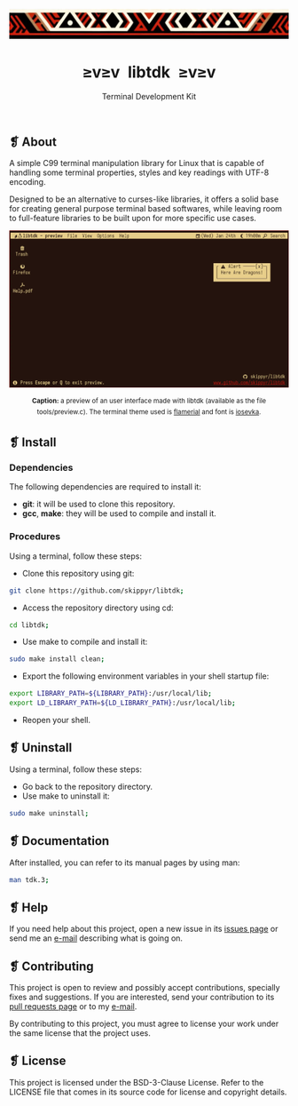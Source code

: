 <p align="center">
	<img src="imgs/ornament.webp" alt="" />
</p>
<h1 align="center">≥v≥v&ensp;libtdk&ensp;≥v≥v</h1>
<p align="center">Terminal Development Kit</p>
<p align="center">
	<img src="https://img.shields.io/github/license/skippyr/libtdk?style=plastic&label=%E2%89%A5%20license&labelColor=%2324130e&color=%23b8150d" alt="" />
	&nbsp;
	<img src="https://img.shields.io/github/v/tag/skippyr/libtdk?style=plastic&label=%E2%89%A5%20tag&labelColor=%2324130e&color=%23b8150d" alt="" />
	&nbsp;
	<img src="https://img.shields.io/github/commit-activity/t/skippyr/libtdk?style=plastic&label=%E2%89%A5%20commits&labelColor=%2324130e&color=%23b8150d" alt="" />
	&nbsp;
	<img src="https://img.shields.io/github/stars/skippyr/libtdk?style=plastic&label=%E2%89%A5%20stars&labelColor=%2324130e&color=%23b8150d" alt="" />
</p>

## ❡ About

A simple C99 terminal manipulation library for Linux that is capable of handling some terminal properties, styles and key readings with UTF-8 encoding.

Designed to be an alternative to curses-like libraries, it offers a solid base for creating general purpose terminal based softwares, while leaving room to full-feature libraries to be built upon for more specific use cases.

<p align="center"><img src="imgs/preview.webp" width="900" alt="" /></p>
<p align="center"><sup><strong>Caption:</strong> a preview of an user interface made with libtdk (available as the file tools/preview.c). The terminal theme used is <a href="https://github.com/skippyr/flamerial">flamerial</a> and font is <a href="https://github.com/be5invis/Iosevka">iosevka</a>.</sup></p>

## ❡ Install

### Dependencies

The following dependencies are required to install it:

- **git**: it will be used to clone this repository.
- **gcc**, **make**: they will be used to compile and install it.

### Procedures

Using a terminal, follow these steps:

- Clone this repository using git:

```sh
git clone https://github.com/skippyr/libtdk;
```

- Access the repository directory using cd:

```sh
cd libtdk;
```

- Use make to compile and install it:

```sh
sudo make install clean;
```

- Export the following environment variables in your shell startup file:

```sh
export LIBRARY_PATH=${LIBRARY_PATH}:/usr/local/lib;
export LD_LIBRARY_PATH=${LD_LIBRARY_PATH}:/usr/local/lib;
```

- Reopen your shell.

## ❡ Uninstall

Using a terminal, follow these steps:

- Go back to the repository directory.
- Use make to uninstall it:

```sh
sudo make uninstall;
```

## ❡ Documentation

After installed, you can refer to its manual pages by using man:

```sh
man tdk.3;
```

## ❡ Help

If you need help about this project, open a new issue in its [issues page](https://github.com/skippyr/libtdk/issues) or send me an [e-mail](mailto:skippyr.developer@gmail.com) describing what is going on.

## ❡ Contributing

This project is open to review and possibly accept contributions, specially fixes and suggestions. If you are interested, send your contribution to its [pull requests page](https://github.com/skippyr/libtdk/pulls) or to my [e-mail](mailto:skippyr.developer@gmail.com).

By contributing to this project, you must agree to license your work under the same license that the project uses.

## ❡ License

This project is licensed under the BSD-3-Clause License. Refer to the LICENSE file that comes in its source code for license and copyright details.
